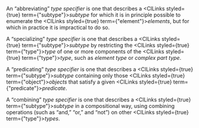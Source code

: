  



An “abbreviating” *type specifier* is one that describes a <ClLinks styled={true} term={"subtype"}><i>subtype</i></ClLinks> for which it is in principle possible to enumerate the <ClLinks styled={true} term={"element"}><i>elements</i></ClLinks>, but for which in practice it is impractical to do so. 



A “specializing” *type specifier* is one that describes a <ClLinks styled={true} term={"subtype"}><i>subtype</i></ClLinks> by restricting the <ClLinks styled={true} term={"type"}><i>type</i></ClLinks> of one or more components of the <ClLinks styled={true} term={"type"}><i>type</i></ClLinks>, such as *element type* or *complex part type*. 



A “predicating” *type specifier* is one that describes a <ClLinks styled={true} term={"subtype"}><i>subtype</i></ClLinks> containing only those <ClLinks styled={true} term={"object"}><i>objects</i></ClLinks> that satisfy a given <ClLinks styled={true} term={"predicate"}><i>predicate</i></ClLinks>. 



A “combining” *type specifier* is one that describes a <ClLinks styled={true} term={"subtype"}><i>subtype</i></ClLinks> in a compositional way, using combining operations (such as “and,” “or,” and “not”) on other <ClLinks styled={true} term={"type"}><i>types</i></ClLinks>. 











